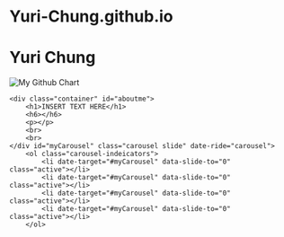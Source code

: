 # Yuri-Chung.github.io

<!DOCTYPE html>
<html lang="en">

<head>
<title> Yuri Chung </title>
<meta charset="utf-8">
<meta name="viewport" content="width=device-width, initial-scale=1">
</head>

<body>
	<div class="container">
		<h1> Yuri Chung </h1>
		<img src="http://ghchart.rshah.org/409ba5/niharikavattikonda" class = "center-block" alt="My Github Chart" class="ghchart"/>
	</div>

	<div class="container" id="aboutme">
		<h1>INSERT TEXT HERE</h1>
		<h6></h6>
		<p></p>
		<br>
		<br>
	</div id="myCarousel" class="carousel slide" date-ride="carousel">
		<ol class="carousel-indeicators">
			<li date-target="#myCarousel" data-slide-to="0" class="active"></li>
			<li date-target="#myCarousel" data-slide-to="0" class="active"></li>
			<li date-target="#myCarousel" data-slide-to="0" class="active"></li>
			<li date-target="#myCarousel" data-slide-to="0" class="active"></li>
		</ol>
			
</body>

</html>
